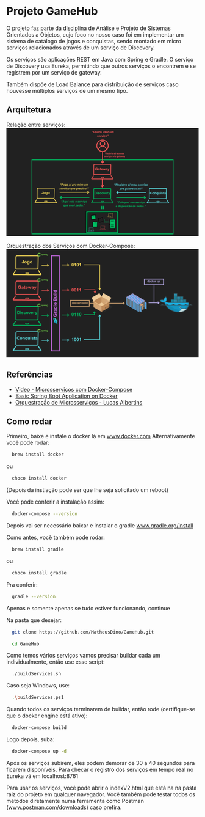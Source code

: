 
# Projeto GameHub

O projeto faz parte da disciplina de Análise e Projeto de Sistemas Orientados a Objetos, cujo foco no nosso caso foi em implementar um sistema de catálogo de jogos e conquistas, sendo montado em micro serviços relacionados através de um serviço de Discovery.

Os serviços são aplicações REST em Java com Spring e Gradle.
O serviço de Discovery usa Eureka, permitindo que outros serviços o encontrem e se registrem por um serviço de gateway.

Também dispõe de Load Balance para distribuição de serviços caso houvesse múltiplos serviços de um mesmo tipo.

## Arquitetura

Relação entre serviços: 
![alt text](https://github.com/MatheusDino/GameHub/blob/DiscoveryFix/utilidades/ServicesArchitecture.png?raw=true "Service Architecture")

Orquestração dos Serviços com Docker-Compose: 
![alt text](https://github.com/MatheusDino/GameHub/blob/DiscoveryFix/utilidades/ServicesOrchestration.png?raw=true "Service Orchestration")

## Referências

 - [Video - Microsserviços com Docker-Compose](https://www.youtube.com/watch?v=5227tbCBv3o&authuser=0)
 - [Basic Spring Boot Application on Docker](https://www.codingshuttle.com/blogs/how-to-setup-docker-compose-for-a-basic-spring-boot-application/)
 - [Orquestração de Microsserviços - Lucas Albertins](https://github.com/lucasalbertins/microservices-spring-boot)


## Como rodar

Primeiro, baixe e instale o docker lá em www.docker.com
Alternativamente você pode rodar:

```bash
  brew install docker
```

ou

```bash
  choco install docker
```

(Depois da instlação pode ser que lhe seja solicitado um reboot)

Você pode conferir a instalação assim:

```bash
  docker-compose --version
```

Depois vai ser necessário baixar e instalar o gradle www.gradle.org/install

Como antes, você também pode rodar:

```bash
  brew install gradle
```

ou

```bash
  choco install gradle
```

Pra conferir:

```bash
  gradle --version
```

Apenas e somente apenas se tudo estiver funcionando, continue

Na pasta que desejar:

```bash
  git clone https://github.com/MatheusDino/GameHub.git
```
```bash
  cd GameHub
```

Como temos vários serviços vamos precisar buildar cada um individualmente, então use esse script:

```bash
  ./buildServices.sh
```

Caso seja Windows, use:

```bash
  .\buildServices.ps1
```

Quando todos os serviços terminarem de buildar, então rode (certifique-se que o docker engine está ativo):

```bash
  docker-compose build
```

Logo depois, suba:

```bash
  docker-compose up -d
```

Após os serviços subirem, eles podem demorar de 30 a 40 segundos para ficarem disponíveis. Para checar o registro dos serviços em tempo real no Eureka vá em localhost:8761

Para usar os serviços, você pode abrir o indexV2.html que está na na pasta raiz do projeto em qualquer navegador. Você também pode testar todos os métodos diretamente numa ferramenta como Postman (www.postman.com/downloads) caso prefira.

